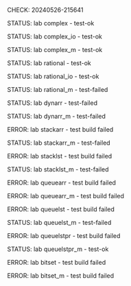CHECK: 20240526-215641
STATUS: lab complex - test-ok
STATUS: lab complex_io - test-ok
STATUS: lab complex_m - test-ok
STATUS: lab rational - test-ok
STATUS: lab rational_io - test-ok
STATUS: lab rational_m - test-failed
STATUS: lab dynarr - test-failed
STATUS: lab dynarr_m - test-failed
ERROR: lab stackarr - test build failed
STATUS: lab stackarr_m - test-failed
ERROR: lab stacklst - test build failed
STATUS: lab stacklst_m - test-failed
ERROR: lab queuearr - test build failed
ERROR: lab queuearr_m - test build failed
ERROR: lab queuelst - test build failed
STATUS: lab queuelst_m - test-failed
ERROR: lab queuelstpr - test build failed
STATUS: lab queuelstpr_m - test-ok
ERROR: lab bitset - test build failed
ERROR: lab bitset_m - test build failed
